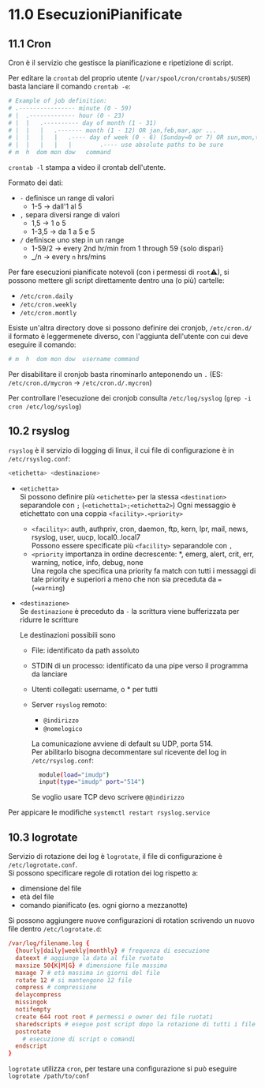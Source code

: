 # 11.0 EsecuzioniPianificate

## 11.1 Cron

Cron è il servizio che gestisce la pianificazione e ripetizione di script.

Per editare la `crontab` del proprio utente (`/var/spool/cron/crontabs/$USER`) basta lanciare il comando `crontab -e`:

```bash
# Example of job definition:
# .---------------- minute (0 - 59)
# |  .------------- hour (0 - 23)
# |  |   .---------- day of month (1 - 31)
# |  |   |   .------- month (1 - 12) OR jan,feb,mar,apr ...
# |  |   |   |   .---- day of week (0 - 6) (Sunday=0 or 7) OR sun,mon,tue,wed,thu,fri,sat
# |  |   |   |   |        .---- use absolute paths to be sure
# m  h  dom mon dow   command
```

`crontab -l` stampa a video il crontab dell'utente.

Formato dei dati:

- `-` definisce un range di valori
  - 1-5 -> dall'1 al 5
- `,` separa diversi range di valori
  - 1,5 -> 1 o 5
  - 1-3,5 -> da 1 a 5 e 5
- `/` definisce uno step in un range
  - 1-59/2 -> every 2nd hr/min from 1 through 59 {solo dispari}
  - \_/n -> every `n` hrs/mins

Per fare esecuzioni pianificate notevoli (con i permessi di `root`⚠), si possono mettere gli script direttamente dentro una (o più) cartelle:

- `/etc/cron.daily`
- `/etc/cron.weekly`
- `/etc/cron.montly`

Esiste un'altra directory dove si possono definire dei cronjob, `/etc/cron.d/` il formato è leggermenete diverso, con l'aggiunta dell'utente con cui deve eseguire il comando:

```bash
# m  h  dom mon dow  username command
```

Per disabilitare il cronjob basta rinominarlo anteponendo un `.` (ES: `/etc/cron.d/mycron` -> `/etc/cron.d/.mycron`)

Per controllare l'esecuzione dei cronjob consulta `/etc/log/syslog` (`grep -i cron /etc/log/syslog`)

## 10.2 rsyslog

`rsyslog` è il servizio di logging di linux, il cui file di configurazione è in `/etc/rsyslog.conf`:

```bash
<etichetta> <destinazione>
```

- `<etichetta>`\
  Si possono definire più `<etichette>` per la stessa `<destination>` separandole con `;` (`<etichetta1>;<etichetta2>`)
  Ogni messaggio è etichettato con una coppia `<facility>.<priority>`
  - `<facility>`: auth, authpriv, cron, daemon, ftp, kern, lpr, mail, news, rsyslog, user, uucp, local0..local7\
    Possono essere specificate più `<facility>` separandole con `,`
  - `<priority` importanza in ordine decrescente: \*, emerg, alert, crit, err, warning, notice, info, debug, none\
    Una regola che specifica una priority fa match con tutti i messaggi di tale priority e superiori a meno che non sia preceduta da `=` (`=warning`)
- `<destinazione>`\
  Se `destinazione` è preceduto da `-` la scrittura viene bufferizzata per ridurre le scritture

  Le destinazioni possibili sono

  - File: identificato da path assoluto
  - STDIN di un processo: identificato da una pipe verso il programma da lanciare
  - Utenti collegati: username, o \* per tutti
  - Server `rsyslog` remoto:

    - `@indirizzo`
    - `@nomelogico`

    La comunicazione avviene di default su UDP, porta 514.\
    Per abilitarlo bisogna decommentare sul ricevente del log in `/etc/rsyslog.conf`:

    ```bash
      module(load="imudp")
      input(type="imudp" port="514")
    ```

    Se voglio usare TCP devo scrivere `@@indirizzo`

Per appicare le modifiche `systemctl restart rsyslog.service`

## 10.3 logrotate

Servizio di rotazione dei log è `logrotate`, il file di configurazione è `/etc/logrotate.conf`.\
Si possono specificare regole di rotation dei log rispetto a:

- dimensione del file
- età del file
- comando pianificato (es. ogni giorno a mezzanotte)

Si possono aggiungere nuove configurazioni di rotation scrivendo un nuovo file dentro `/etc/logrotate.d`:

```conf
/var/log/filename.log {
  {hourly|daily|weekly|monthly} # frequenza di esecuzione
  dateext # aggiunge la data al file ruotato
  maxsize 50{K|M|G} # dimensione file massima
  maxage 7 # età massima in giorni del file
  rotate 12 # si mantengono 12 file
  compress # compressione
  delaycompress
  missingok
  notifempty
  create 644 root root # permessi e owner dei file ruotati
  sharedscripts # esegue post script dopo la rotazione di tutti i file (non ad ogni file)
  postrotate
    # esecuzione di script o comandi
  endscript
}
```

`logrotate` utilizza `cron`, per testare una configurazione si può eseguire `logrotate /path/to/conf`
